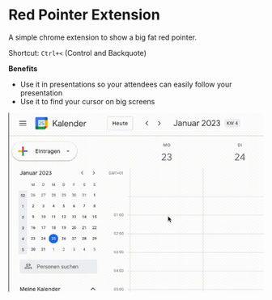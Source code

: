 # Red Pointer Extension

A simple chrome extension to show a big fat red pointer.

Shortcut: `Ctrl+<` (Control and Backquote)

**Benefits**
- Use it in presentations so your attendees can easily follow your presentation
- Use it to find your cursor on big screens

![Alt text](RedPointer.gif "RedPointer.gif")